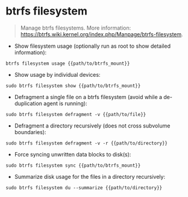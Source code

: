 # btrfs filesystem

> Manage btrfs filesystems.
> More information: <https://btrfs.wiki.kernel.org/index.php/Manpage/btrfs-filesystem>.

- Show filesystem usage (optionally run as root to show detailed information):

`btrfs filesystem usage {{path/to/btrfs_mount}}`

- Show usage by individual devices:

`sudo btrfs filesystem show {{path/to/btrfs_mount}}`

- Defragment a single file on a btrfs filesystem (avoid while a de-duplication agent is running):

`sudo btrfs filesystem defragment -v {{path/to/file}}`

- Defragment a directory recursively (does not cross subvolume boundaries):

`sudo btrfs filesystem defragment -v -r {{path/to/directory}}`

- Force syncing unwritten data blocks to disk(s):

`sudo btrfs filesystem sync {{path/to/btrfs_mount}}`

- Summarize disk usage for the files in a directory recursively:

`sudo btrfs filesystem du --summarize {{path/to/directory}}`
